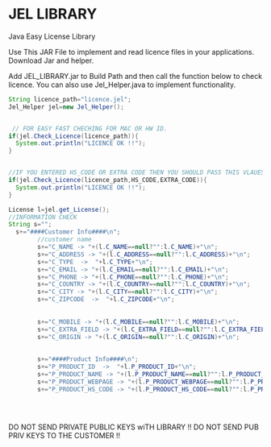 # JEL LIBRARY
Java Easy License Library

Use This JAR File to implement and read licence files in your applications.
Download Jar and helper.


Add JEL_LIBRARY.jar to Build Path and then call the function below to check licence.
You can also use Jel_Helper.java to implement functionality.
```Java
String licence_path="licence.jel";
Jel_Helper jel=new Jel_Helper();


 // FOR EASY FAST CHECHING FOR MAC OR HW ID.
if(jel.Check_Licence(licence_path)){
  System.out.println("LICENCE OK !!");
}


//IF YOU ENTERED HS_CODE OR EXTRA CODE THEN YOU SHOULD PASS THIS VLAUES TO Check_Licence(String,String); function
if(jel.Check_Licence(licence_path,HS_CODE,EXTRA_CODE)){
  System.out.println("LICENCE OK !!");
}

License l=jel.get_License();
//INFORMATION CHECK
String s="";
  s+="####Customer Info####\n";
	    //customer name
	    s+="C_NAME -> "+(l.C_NAME==null?"":l.C_NAME)+"\n";
	    s+="C_ADDRESS -> "+(l.C_ADDRESS==null?"":l.C_ADDRESS)+"\n";
	    s+="C_TYPE  ->  "+l.C_TYPE+"\n";
	    s+="C_EMAIL -> "+(l.C_EMAIL==null?"":l.C_EMAIL)+"\n";
	    s+="C_PHONE -> "+(l.C_PHONE==null?"":l.C_PHONE)+"\n";
	    s+="C_COUNTRY -> "+(l.C_COUNTRY==null?"":l.C_COUNTRY)+"\n";
	    s+="C_CITY -> "+(l.C_CITY==null?"":l.C_CITY)+"\n";
	    s+="C_ZIPCODE  ->  "+l.C_ZIPCODE+"\n";
	    
	    
	    s+="C_MOBILE -> "+(l.C_MOBILE==null?"":l.C_MOBILE)+"\n";
	    s+="C_EXTRA_FIELD -> "+(l.C_EXTRA_FIELD==null?"":l.C_EXTRA_FIELD)+"\n";
	    s+="C_ORIGIN -> "+(l.C_ORIGIN==null?"":l.C_ORIGIN)+"\n";
	    
	    
	    s+="####Product Info####\n";
	    s+="P_PRODUCT_ID  ->  "+l.P_PRODUCT_ID+"\n";
	    s+="P_PRODUCT_NAME -> "+(l.P_PRODUCT_NAME==null?"":l.P_PRODUCT_NAME)+"\n";
	    s+="P_PRODUCT_WEBPAGE -> "+(l.P_PRODUCT_WEBPAGE==null?"":l.P_PRODUCT_WEBPAGE)+"\n";
	    s+="P_PRODUCT_HS_CODE -> "+(l.P_PRODUCT_HS_CODE==null?"":l.P_PRODUCT_HS_CODE)+"\n";
	   
	    
	    
```


DO NOT SEND PRIVATE PUBLIC KEYS wiTH LIBRARY !!
DO NOT SEND PUB PRIV KEYS TO THE CUSTOMER !!



